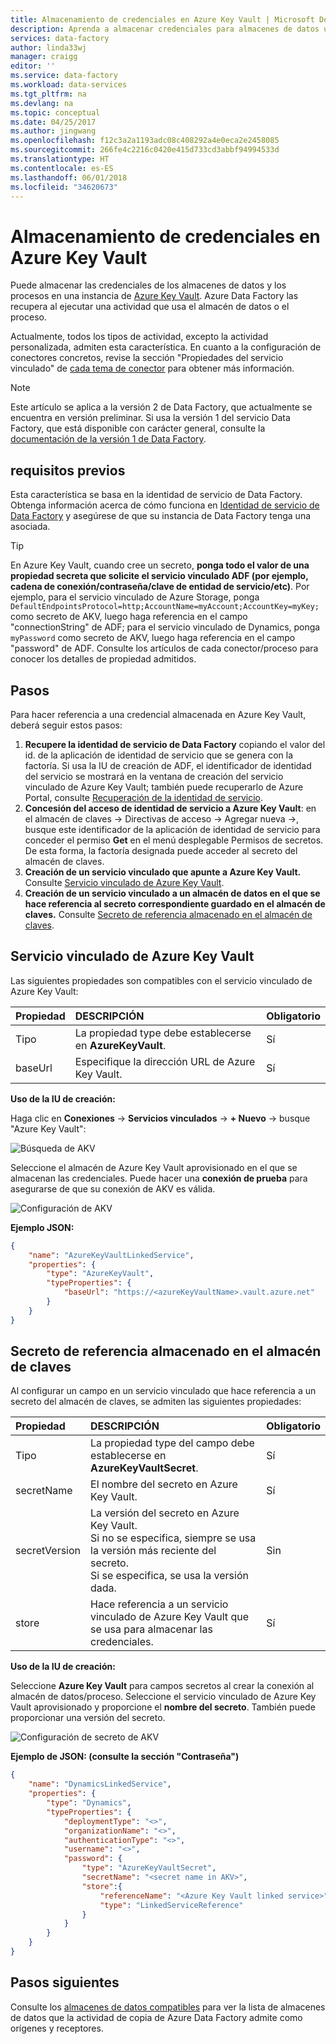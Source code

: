 ```yaml
---
title: Almacenamiento de credenciales en Azure Key Vault | Microsoft Docs
description: Aprenda a almacenar credenciales para almacenes de datos usados en una instancia de Azure Key Vault que Azure Data Factory pueda recuperar automáticamente en tiempo de ejecución.
services: data-factory
author: linda33wj
manager: craigg
editor: ''
ms.service: data-factory
ms.workload: data-services
ms.tgt_pltfrm: na
ms.devlang: na
ms.topic: conceptual
ms.date: 04/25/2017
ms.author: jingwang
ms.openlocfilehash: f12c3a2a1193adc08c408292a4e0eca2e2458085
ms.sourcegitcommit: 266fe4c2216c0420e415d733cd3abbf94994533d
ms.translationtype: HT
ms.contentlocale: es-ES
ms.lasthandoff: 06/01/2018
ms.locfileid: "34620673"
---
```

# <a name="store-credential-in-azure-key-vault"></a>Almacenamiento de credenciales en Azure Key Vault

Puede almacenar las credenciales de los almacenes de datos y los procesos en una instancia de [Azure Key Vault](../key-vault/key-vault-whatis.md). Azure Data Factory las recupera al ejecutar una actividad que usa el almacén de datos o el proceso.

Actualmente, todos los tipos de actividad, excepto la actividad personalizada, admiten esta característica. En cuanto a la configuración de conectores concretos, revise la sección "Propiedades del servicio vinculado" de [cada tema de conector](copy-activity-overview.md#supported-data-stores-and-formats) para obtener más información.

> [!NOTE]
> Este artículo se aplica a la versión 2 de Data Factory, que actualmente se encuentra en versión preliminar. Si usa la versión 1 del servicio Data Factory, que está disponible con carácter general, consulte la [documentación de la versión 1 de Data Factory](v1/data-factory-introduction.md).

## <a name="prerequisites"></a>requisitos previos

Esta característica se basa en la identidad de servicio de Data Factory. Obtenga información acerca de cómo funciona en [Identidad de servicio de Data Factory](data-factory-service-identity.md) y asegúrese de que su instancia de Data Factory tenga una asociada.

>[!TIP]
>En Azure Key Vault, cuando cree un secreto,  **ponga todo el valor de una propiedad secreta que solicite el servicio vinculado ADF (por ejemplo, cadena de conexión/contraseña/clave de entidad de servicio/etc)**. Por ejemplo, para el servicio vinculado de Azure Storage, ponga `DefaultEndpointsProtocol=http;AccountName=myAccount;AccountKey=myKey;` como secreto de AKV, luego haga referencia en el campo "connectionString" de ADF; para el servicio vinculado de Dynamics, ponga `myPassword` como secreto de AKV, luego haga referencia en el campo "password" de ADF. Consulte los artículos de cada conector/proceso para conocer los detalles de propiedad admitidos.

## <a name="steps"></a>Pasos

Para hacer referencia a una credencial almacenada en Azure Key Vault, deberá seguir estos pasos:

1. **Recupere la identidad de servicio de Data Factory** copiando el valor del id. de la aplicación de identidad de servicio que se genera con la factoría. Si usa la IU de creación de ADF, el identificador de identidad del servicio se mostrará en la ventana de creación del servicio vinculado de Azure Key Vault; también puede recuperarlo de Azure Portal, consulte [Recuperación de la identidad de servicio](data-factory-service-identity.md#retrieve-service-identity).
2. **Concesión del acceso de identidad de servicio a Azure Key Vault**: en el almacén de claves -> Directivas de acceso -> Agregar nueva ->, busque este identificador de la aplicación de identidad de servicio para conceder el permiso **Get** en el menú desplegable Permisos de secretos. De esta forma, la factoría designada puede acceder al secreto del almacén de claves.
3. **Creación de un servicio vinculado que apunte a Azure Key Vault.** Consulte [Servicio vinculado de Azure Key Vault](#azure-key-vault-linked-service).
4. **Creación de un servicio vinculado a un almacén de datos en el que se hace referencia al secreto correspondiente guardado en el almacén de claves.** Consulte [Secreto de referencia almacenado en el almacén de claves](#reference-secret-stored-in-key-vault).

## <a name="azure-key-vault-linked-service"></a>Servicio vinculado de Azure Key Vault

Las siguientes propiedades son compatibles con el servicio vinculado de Azure Key Vault:

| Propiedad | DESCRIPCIÓN | Obligatorio |
|:--- |:--- |:--- |
| Tipo | La propiedad type debe establecerse en **AzureKeyVault**. | Sí |
| baseUrl | Especifique la dirección URL de Azure Key Vault. | Sí |

**Uso de la IU de creación:**

Haga clic en **Conexiones** -> **Servicios vinculados** -> **+ Nuevo** -> busque "Azure Key Vault":

![Búsqueda de AKV](media/store-credentials-in-key-vault/search-akv.png)

Seleccione el almacén de Azure Key Vault aprovisionado en el que se almacenan las credenciales. Puede hacer una **conexión de prueba** para asegurarse de que su conexión de AKV es válida. 

![Configuración de AKV](media/store-credentials-in-key-vault/configure-akv.png)

**Ejemplo JSON:**

```json
{
    "name": "AzureKeyVaultLinkedService",
    "properties": {
        "type": "AzureKeyVault",
        "typeProperties": {
            "baseUrl": "https://<azureKeyVaultName>.vault.azure.net"
        }
    }
}
```

## <a name="reference-secret-stored-in-key-vault"></a>Secreto de referencia almacenado en el almacén de claves

Al configurar un campo en un servicio vinculado que hace referencia a un secreto del almacén de claves, se admiten las siguientes propiedades:

| Propiedad | DESCRIPCIÓN | Obligatorio |
|:--- |:--- |:--- |
| Tipo | La propiedad type del campo debe establecerse en **AzureKeyVaultSecret**. | Sí |
| secretName | El nombre del secreto en Azure Key Vault. | Sí |
| secretVersion | La versión del secreto en Azure Key Vault.<br/>Si no se especifica, siempre se usa la versión más reciente del secreto.<br/>Si se especifica, se usa la versión dada.| Sin  |
| store | Hace referencia a un servicio vinculado de Azure Key Vault que se usa para almacenar las credenciales. | Sí |

**Uso de la IU de creación:**

Seleccione **Azure Key Vault** para campos secretos al crear la conexión al almacén de datos/proceso. Seleccione el servicio vinculado de Azure Key Vault aprovisionado y proporcione el **nombre del secreto**. También puede proporcionar una versión del secreto. 

![Configuración de secreto de AKV](media/store-credentials-in-key-vault/configure-akv-secret.png)

**Ejemplo de JSON: (consulte la sección "Contraseña")**

```json
{
    "name": "DynamicsLinkedService",
    "properties": {
        "type": "Dynamics",
        "typeProperties": {
            "deploymentType": "<>",
            "organizationName": "<>",
            "authenticationType": "<>",
            "username": "<>",
            "password": {
                "type": "AzureKeyVaultSecret",
                "secretName": "<secret name in AKV>",
                "store":{
                    "referenceName": "<Azure Key Vault linked service>",
                    "type": "LinkedServiceReference"
                }
            }
        }
    }
}
```

## <a name="next-steps"></a>Pasos siguientes
Consulte los [almacenes de datos compatibles](copy-activity-overview.md#supported-data-stores-and-formats) para ver la lista de almacenes de datos que la actividad de copia de Azure Data Factory admite como orígenes y receptores.
